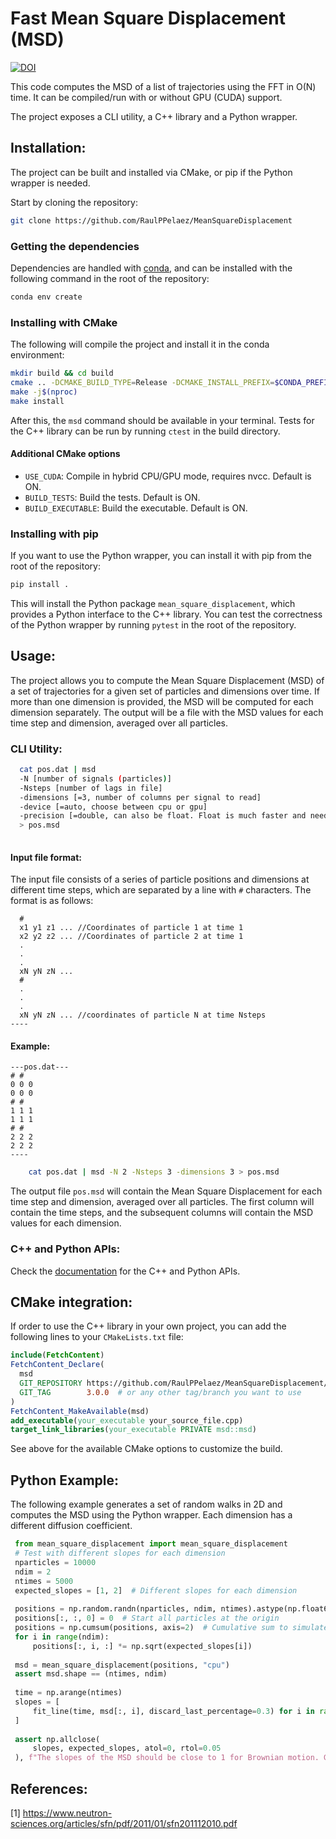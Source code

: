 # Fast Mean Square Displacement (MSD)    



[![DOI](https://zenodo.org/badge/119861285.svg)](https://doi.org/10.5281/zenodo.16206358)


  
  This code computes the MSD of a list of trajectories using the FFT in O(N) time. It can be compiled/run with or without GPU (CUDA) support.
  
  The project exposes a CLI utility, a C++ library and a Python wrapper.
  
  
##  Installation:  

The project can be built and installed via CMake, or pip if the Python wrapper is needed.

Start by cloning the repository:

```bash
git clone https://github.com/RaulPPelaez/MeanSquareDisplacement
```
### Getting the dependencies  
Dependencies are handled with [conda](https://github.com/conda-forge/miniforge), and can be installed with the following command in the root of the repository:

```bash
conda env create
```

### Installing with CMake  
The following will compile the project and install it in the conda environment:
```bash
mkdir build && cd build
cmake .. -DCMAKE_BUILD_TYPE=Release -DCMAKE_INSTALL_PREFIX=$CONDA_PREFIX
make -j$(nproc)
make install
```
After this, the `msd` command should be available in your terminal.
Tests for the C++ library can be run by running `ctest` in the build directory.

#### Additional CMake options  
- `USE_CUDA`: Compile in hybrid CPU/GPU mode, requires nvcc. Default is ON.
- `BUILD_TESTS`: Build the tests. Default is ON.
- `BUILD_EXECUTABLE`: Build the executable. Default is ON.

### Installing with pip  
If you want to use the Python wrapper, you can install it with pip from the root of the repository:

```bash
pip install .
```
This will install the Python package `mean_square_displacement`, which provides a Python interface to the C++ library.
You can test the correctness of the Python wrapper by running `pytest` in the root of the repository.

##  Usage:  
 
 The project allows you to compute the Mean Square Displacement (MSD) of a set of trajectories for a given set of particles and dimensions over time. If more than one dimension is provided, the MSD will be computed for each dimension separately. The output will be a file with the MSD values for each time step and dimension, averaged over all particles.
 
### CLI Utility:
``` bash  
  cat pos.dat | msd   
  -N [number of signals (particles)]  
  -Nsteps [number of lags in file]  
  -dimensions [=3, number of columns per signal to read]  
  -device [=auto, choose between cpu or gpu]   
  -precision [=double, can also be float. Float is much faster and needs half the memory]  
  > pos.msd  
   
```  
    
####  Input file format:    
The input file consists of a series of particle positions and dimensions at different time steps, which are separated by a line with `#` characters. The format is as follows:
```   
  #
  x1 y1 z1 ... //Coordinates of particle 1 at time 1  
  x2 y2 z2 ... //Coordinates of particle 2 at time 1  
  .  
  .  
  .  
  xN yN zN ...  
  #
  .  
  .  
  .  
  xN yN zN ... //coordinates of particle N at time Nsteps  
----  
```
####  Example:  
  ```
  ---pos.dat---  
  # #  
  0 0 0  
  0 0 0  
  # #  
  1 1 1  
  1 1 1  
  # #  
  2 2 2  
  2 2 2  
  ----  
  ```
  
```bash  
	cat pos.dat | msd -N 2 -Nsteps 3 -dimensions 3 > pos.msd  
```  
The output file `pos.msd` will contain the Mean Square Displacement for each time step and dimension, averaged over all particles. The first column will contain the time steps, and the subsequent columns will contain the MSD values for each dimension.

### C++ and Python APIs:

Check the [documentation](https://raulppelaez.github.io/MeanSquareDisplacement/) for the C++ and Python APIs.

## CMake integration:  

If order to use the C++ library in your own project, you can add the following lines to your `CMakeLists.txt` file:

```cmake
include(FetchContent)
FetchContent_Declare(
  msd
  GIT_REPOSITORY https://github.com/RaulPPelaez/MeanSquareDisplacement/
  GIT_TAG        3.0.0  # or any other tag/branch you want to use
)
FetchContent_MakeAvailable(msd)
add_executable(your_executable your_source_file.cpp)
target_link_libraries(your_executable PRIVATE msd::msd)
```
See above for the available CMake options to customize the build.

## Python Example:
The following example generates a set of random walks in 2D and computes the MSD using the Python wrapper. Each dimension has a different diffusion coefficient.

```python
 from mean_square_displacement import mean_square_displacement
 # Test with different slopes for each dimension
 nparticles = 10000
 ndim = 2
 ntimes = 5000
 expected_slopes = [1, 2]  # Different slopes for each dimension
 
 positions = np.random.randn(nparticles, ndim, ntimes).astype(np.float64)
 positions[:, :, 0] = 0  # Start all particles at the origin
 positions = np.cumsum(positions, axis=2)  # Cumulative sum to simulate random walk
 for i in range(ndim):
     positions[:, i, :] *= np.sqrt(expected_slopes[i])
	 
 msd = mean_square_displacement(positions, "cpu")
 assert msd.shape == (ntimes, ndim)
 
 time = np.arange(ntimes)
 slopes = [
     fit_line(time, msd[:, i], discard_last_percentage=0.3) for i in range(ndim)
 ]
 
 assert np.allclose(
     slopes, expected_slopes, atol=0, rtol=0.05
 ), f"The slopes of the MSD should be close to 1 for Brownian motion. Got slopes: {slopes}"
```



    
## References:    
[1] https://www.neutron-sciences.org/articles/sfn/pdf/2011/01/sfn201112010.pdf    
    
    
